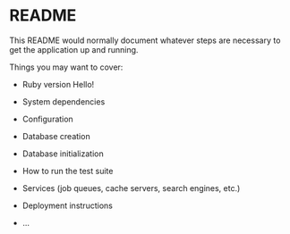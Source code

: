 # README

This README would normally document whatever steps are necessary to get the
application up and running.

Things you may want to cover:

* Ruby version Hello!

* System dependencies

* Configuration

* Database creation

* Database initialization

* How to run the test suite

* Services (job queues, cache servers, search engines, etc.)

* Deployment instructions

* ...
